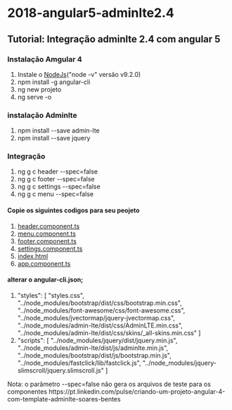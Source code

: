 # 2018-angular5-adminlte2.4

## Tutorial: Integração adminlte 2.4 com angular 5

### Instalação Amgular 4
<ol>
  <li>Instale o <a href="https://nodejs.org">NodeJs</a>("node -v" versão v9.2.0)</li>
  <li>npm install -g angular-cli</li>
  <li>ng new projeto</li>
  <li>ng serve -o</li>
</ol> 

### instalação Adminlte

<ol>
  <li>npm install --save admin-lte</li>
  <li>npm install --save jquery</li>
</ol> 

### Integração

<ol>
  <li>ng g c header --spec=false</li>
  <li>ng g c footer --spec=false</li>
  <li>ng g c settings --spec=false</li>
  <li>ng g c menu --spec=false</li>
</ol>

#### Copie os siguintes codigos para seu peojeto

<ol>
  <li><a href="https://github.com/brayansi/2018-angular5-adminlte2.4/blob/master/crudProduct/src/app/header/header.component.html">header.component.ts</a></li>
  <li><a href="https://github.com/brayansi/2018-angular5-adminlte2.4/blob/master/crudProduct/src/app/menu/menu.component.html">menu.component.ts</a></li>
  <li><a href="https://github.com/brayansi/2018-angular5-adminlte2.4/blob/master/crudProduct/src/app/footer/footer.component.html">footer.component.ts</a>
  <li><a href="https://github.com/brayansi/2018-angular5-adminlte2.4/blob/master/crudProduct/src/app/settings/settings.component.html">settings.component.ts</a></li>
  <li><a href="https://github.com/brayansi/2018-angular5-adminlte2.4/blob/master/crudProduct/src/index.html">index.html</a></li>
  <li><a href="https://github.com/brayansi/2018-angular5-adminlte2.4/blob/master/crudProduct/src/app/app.component.html">app.component.ts</a></li>
</ol>

#### alterar o angular-cli.json;
<ol>
  <li>
    "styles": [
        "styles.css",
        "../node_modules/bootstrap/dist/css/bootstrap.min.css",
        "../node_modules/font-awesome/css/font-awesome.css",
        "../node_modules/jvectormap/jquery-jvectormap.css",
        "../node_modules/admin-lte/dist/css/AdminLTE.min.css",
        "../node_modules/admin-lte/dist/css/skins/_all-skins.min.css"
      ]
  </li>
  <li>
    "scripts": [
        "../node_modules/jquery/dist/jquery.min.js",
        "../node_modules/admin-lte/dist/js/adminlte.min.js",
        "../node_modules/bootstrap/dist/js/bootstrap.min.js",
        "../node_modules/fastclick/lib/fastclick.js",
        "../node_modules/jquery-slimscroll/jquery.slimscroll.js"
     ]
  </li>
</ol>
Nota: o parâmetro --spec=false não gera os arquivos de teste para os componentes
https://pt.linkedin.com/pulse/criando-um-projeto-angular-4-com-template-adminlte-soares-bentes
